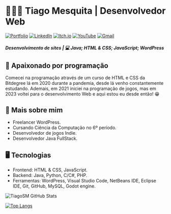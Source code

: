 # 🧑🏻‍💻 Tiago Mesquita | Desenvolvedor Web

[![Portfolio](https://img.shields.io/badge/Portfolio-%23000000.svg?style=for-the-badge&logo=firefox&logoColor=#FF7139)](https://devtiagomesquita.wuaze.com/)
[![LinkedIn](https://img.shields.io/badge/LinkedIn-0077B5?style=for-the-badge&logo=linkedin&logoColor=white)](https://www.linkedin.com/in/tiago-santos-mesquita/)
[![Itch.io](https://img.shields.io/badge/Itch-%23FF0B34.svg?style=for-the-badge&logo=Itch.io&logoColor=white)](https://codando-com-tiago.itch.io/)
[![YouTube](https://img.shields.io/badge/YouTube-%23FF0000.svg?style=for-the-badge&logo=YouTube&logoColor=white)](https://www.youtube.com/@codandocomtiago)
[![Gmail](https://img.shields.io/badge/Gmail-D14836?style=for-the-badge&logo=gmail&logoColor=white)](mailto:tiagomesquitaweb@gmail.com)

##### **Desenvolvimento de sites | 💻 Java; HTML & CSS; JavaScript; WordPress**


## 🚀 Apaixonado por programação
Comecei na programação através de um curso de HTML e CSS da Bitdegree lá em 2020 durante a pandemia, desde lá venho constantemente estudando. Ademais, em 2021 iniciei na programação de jogos, mas em 2023 voltei para o desenvolvimento Web e aqui estou eu desde então! 😁


## 📖 Mais sobre mim
- Freelancer WordPress.
- Cursando Ciência da Computação no 6º período.
- Desenvolvedor de jogos Indie.
- Desenvolvedor Java FullStack.


## 🖥️ Tecnologias

- Frontend: HTML & CSS, JavaScript.
- Backend: Java, Python, C/C#, PHP.
- Ferramentas: WordPress, Visual Studio Code, NetBeans IDE, Eclipse IDE, Git, GitHub, MySQL, Godot engine.




![TiagoSM GitHub Stats](https://github-readme-stats.vercel.app/api?username=TiagoSM&show_icons=true&theme=tokyonight&include_all_commits=true&count_private=true)

[![Top Langs](https://github-readme-stats.vercel.app/api/top-langs/?username=TiagoSM)](https://github.com/anuraghazra/github-readme-stats)
